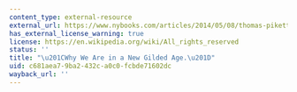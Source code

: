 ```yaml
---
content_type: external-resource
external_url: https://www.nybooks.com/articles/2014/05/08/thomas-piketty-new-gilded-age/
has_external_license_warning: true
license: https://en.wikipedia.org/wiki/All_rights_reserved
status: ''
title: "\u201CWhy We Are in a New Gilded Age.\u201D"
uid: c681aea7-9ba2-432c-a0c0-fcbde71602dc
wayback_url: ''
---
```

